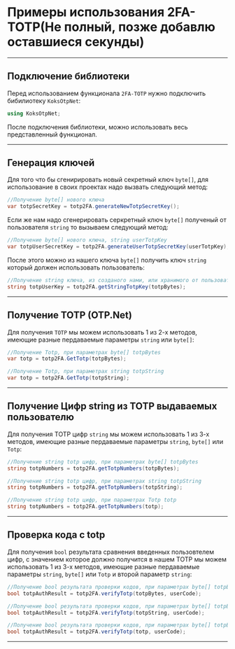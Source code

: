 # Примеры использования 2FA-TOTP(Не полный, позже добавлю оставшиеся секунды)

***
## Подключение библиотеки
Перед использованием функционала `2FA-TOTP` нужно подключить бибилиотеку `KoksOtpNet`:
```C#
using KoksOtpNet;
```
После подключения библиотеки, можно использовать весь представленный функционал.
***
## Генерация ключей
Для того что бы сгенирировать новый секретный ключ `byte[]`, для использование в своих проектах надо вызвать следующий метод:
```C#
//Получение byte[] нового ключа
var totpSecretKey = totp2FA.generateNewTotpSecretKey();
```
Если же нам надо сгенерировать серкретный ключ `byte[]` полученый от пользователя `string` то вызываем следующий метод:
```C#
//Получение byte[] нового ключа, string userTotpKey
var totpUserSecretKey = totp2FA.generateUserTotpSecretKey(userTotpKey); 
```
После этого можно из нашего ключа `byte[]` получить ключ `string` который должен использовать пользователь:
```C#
//Получение string ключа, из созданого нами, или хранимого от пользователя, byte [] totpBytes 
string totpUserKey = totp2FA.getStringTotpKey(totpBytes); 
```
***
## Получение TOTP (OTP.Net)
Для получения `TOTP` мы можем использовать 1 из 2-х методов, имеющие разные пердаваемые параметры `string` или `byte[]`:
```C#
//Получение Totp, при параметрах byte[] totpBytes
var totp = totp2FA.GetTotp(totpBytes);
```

```C#
//Получение Totp, при параметрах string totpString
var totp = totp2FA.GetTotp(totpString);
```
***
## Получение Цифр string из TOTP выдаваемых пользователю
Для получения TOTP цифр `string` мы можем использовать 1 из 3-х методов, имеющие разные пердаваемые параметры `string`, `byte[]` или `Totp`:
```C#
//Получение string totp цифр, при параметрах byte[] totpBytes
string totpNumbers = totp2FA.getTotpNumbers(totpBytes);
```

```C#
//Получение string totp цифр, при параметрах string totpString
string totpNumbers = totp2FA.getTotpNumbers(totpString);
```
```C#
//Получение string totp цифр, при параметрах Totp totp
string totpNumbers = totp2FA.getTotpNumbers(totp);
```
***
## Проверка кода с totp
Для получения `bool` результата сравнения введенных пользовтелем цифр, с значением которое должно получится в нашем TOTP мы можем использовать 1 из 3-х методов, имеющие разные пердаваемые параметры `string`, `byte[]` или `Totp` и второй параметр `string`:
```C#
//Получение bool результата проверки кодов, при параметрах byte[] totpBytes и string userCode
bool totpAuthResult = totp2FA.verifyTotp(totpBytes, userCode);
```

```C#
//Получение bool результата проверки кодов, при параметрах byte[] totpBytes и string userCode
bool totpAuthResult = totp2FA.verifyTotp(totpString, userCode);
```
```C#
//Получение bool результата проверки кодов, при параметрах byte[] totpBytes и string userCode
bool totpAuthResult = totp2FA.verifyTotp(totp, userCode);
```
***
